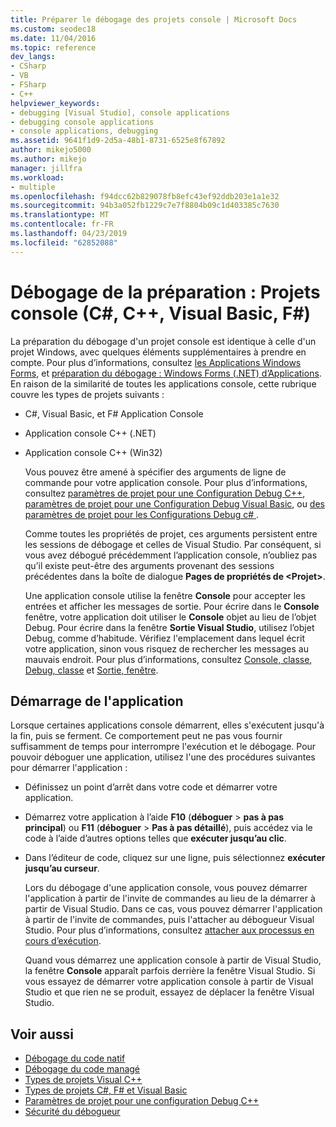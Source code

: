 ```yaml
---
title: Préparer le débogage des projets console | Microsoft Docs
ms.custom: seodec18
ms.date: 11/04/2016
ms.topic: reference
dev_langs:
- CSharp
- VB
- FSharp
- C++
helpviewer_keywords:
- debugging [Visual Studio], console applications
- debugging console applications
- console applications, debugging
ms.assetid: 9641f1d9-2d5a-48b1-8731-6525e8f67892
author: mikejo5000
ms.author: mikejo
manager: jillfra
ms.workload:
- multiple
ms.openlocfilehash: f94dcc62b829078fb8efc43ef92ddb203e1a1e32
ms.sourcegitcommit: 94b3a052fb1229c7e7f8804b09c1d403385c7630
ms.translationtype: MT
ms.contentlocale: fr-FR
ms.lasthandoff: 04/23/2019
ms.locfileid: "62852088"
---
```

# <a name="debugging-preparation-console-projects-c-c-visual-basic-f"></a>Débogage de la préparation : Projets console (C#, C++, Visual Basic, F#)

La préparation du débogage d'un projet console est identique à celle d'un projet Windows, avec quelques éléments supplémentaires à prendre en compte. Pour plus d’informations, consultez [les Applications Windows Forms](../debugger/debugging-preparation-windows-forms-applications.md), et [préparation du débogage : Windows Forms (.NET) d’Applications](https://docs.microsoft.com/previous-versions/visualstudio/visual-studio-2010/sez9z95a(v=vs.100)). En raison de la similarité de toutes les applications console, cette rubrique couvre les types de projets suivants :

- C#, Visual Basic, et F# Application Console

- Application console C++ (.NET)

- Application console C++ (Win32)

  Vous pouvez être amené à spécifier des arguments de ligne de commande pour votre application console. Pour plus d’informations, consultez [paramètres de projet pour une Configuration Debug C++](../debugger/project-settings-for-a-cpp-debug-configuration.md), [paramètres de projet pour une Configuration Debug Visual Basic](../debugger/project-settings-for-a-visual-basic-debug-configuration.md), ou [des paramètres de projet pour les Configurations Debug c# ](../debugger/project-settings-for-csharp-debug-configurations.md).

  Comme toutes les propriétés de projet, ces arguments persistent entre les sessions de débogage et celles de Visual Studio. Par conséquent, si vous avez débogué précédemment l’application console, n’oubliez pas qu’il existe peut-être des arguments provenant des sessions précédentes dans la boîte de dialogue **Pages de propriétés de \<Projet>**.

  Une application console utilise la fenêtre **Console** pour accepter les entrées et afficher les messages de sortie. Pour écrire dans le **Console** fenêtre, votre application doit utiliser le **Console** objet au lieu de l’objet Debug. Pour écrire dans la fenêtre **Sortie Visual Studio**, utilisez l’objet Debug, comme d’habitude. Vérifiez l'emplacement dans lequel écrit votre application, sinon vous risquez de rechercher les messages au mauvais endroit. Pour plus d’informations, consultez [Console, classe](/dotnet/api/system.console), [Debug, classe](/dotnet/api/system.diagnostics.debug) et [Sortie, fenêtre](../ide/reference/output-window.md).

## <a name="starting-the-application"></a>Démarrage de l'application
 Lorsque certaines applications console démarrent, elles s'exécutent jusqu'à la fin, puis se ferment. Ce comportement peut ne pas vous fournir suffisamment de temps pour interrompre l'exécution et le débogage. Pour pouvoir déboguer une application, utilisez l'une des procédures suivantes pour démarrer l'application :

- Définissez un point d’arrêt dans votre code et démarrer votre application.

- Démarrez votre application à l’aide **F10** (**déboguer** > **pas à pas principal**) ou **F11** (**déboguer**  >  **Pas à pas détaillé**), puis accédez via le code à l’aide d’autres options telles que **exécuter jusqu’au clic**.

- Dans l’éditeur de code, cliquez sur une ligne, puis sélectionnez **exécuter jusqu’au curseur**.

  Lors du débogage d'une application console, vous pouvez démarrer l'application à partir de l'invite de commandes au lieu de la démarrer à partir de Visual Studio. Dans ce cas, vous pouvez démarrer l'application à partir de l'invite de commandes, puis l'attacher au débogueur Visual Studio. Pour plus d’informations, consultez [attacher aux processus en cours d’exécution](../debugger/attach-to-running-processes-with-the-visual-studio-debugger.md).

  Quand vous démarrez une application console à partir de Visual Studio, la fenêtre **Console** apparaît parfois derrière la fenêtre Visual Studio. Si vous essayez de démarrer votre application console à partir de Visual Studio et que rien ne se produit, essayez de déplacer la fenêtre Visual Studio.

## <a name="see-also"></a>Voir aussi
- [Débogage du code natif](../debugger/debugging-native-code.md)
- [Débogage du code managé](../debugger/debugging-managed-code.md)
- [Types de projets Visual C++](../debugger/debugging-preparation-visual-cpp-project-types.md)
- [Types de projets C#, F# et Visual Basic](../debugger/debugging-preparation-csharp-f-hash-and-visual-basic-project-types.md)
- [Paramètres de projet pour une configuration Debug C++](../debugger/project-settings-for-a-cpp-debug-configuration.md)
- [Sécurité du débogueur](../debugger/debugger-security.md)